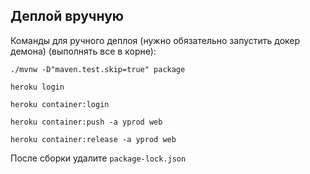 ## Деплой вручную
Команды для ручного деплоя (нужно обязательно запустить докер демона) (выполнять все в корне):

`./mvnw -D"maven.test.skip=true" package`

`heroku login`

`heroku container:login`

`heroku container:push -a yprod web`

`heroku container:release -a yprod web`

После сборки удалите `package-lock.json`
